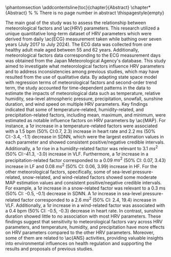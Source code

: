 \phantomsection
\addcontentsline{toc}{chapter}{Abstract}
\chapter*{Abstract}
% % There is no page number in abstract
\thispagestyle{empty}

The main goal of the study was to assess the relationship between meteorological factors and \ac{HRV} parameters. This research utilized a unique quantitative long-term dataset of HRV parameters which were derived from daily \ac{ECG} measurement taken while bathing over seven years (July 2017 to July 2024). The ECG data was collected from one healthy adult male aged between 55 and 62 years. Additionally, meteorological factors data corresponding to the ECG measurement days was obtained from the Japan Meteorological Agency's database. This study aimed to investigate what meteorological factors influence HRV parameters and to address inconsistencies among previous studies, which may have resulted from the use of qualitative data. By adapting state space model with regression terms of meteorological factors and second-order trend term, the study accounted for time-dependent patterns in the data to estimate the impacts of meteorological data such as temperature, relative humidity, sea-level atmospheric pressure, precipitation, snowfall, sunshine duration, and wind speed on multiple HRV parameters. Key findings indicated that some of temperature-related, humidity-related, and precipitation-related factors, including mean, maximum, and minimum, were estimated as notable influence factors on HRV parameters by \ac{MAP}. For instance, a 1$\sigma$ increase in a temperature-related factors were associated with a 1.5 bpm (50\% CI:0.7, 2.3) increase in heart rate and 2.2 ms (50\% CI:-3.4, -1.1) decrease in SDNN, which were the largest estimation values in each parameter and showed consistent positive/negative credible intervals. Additionally, a 1$\sigma$ rise in a humidity-related factor was relevant to 3.1 $ms^2$ (50\% CI:-41.3, -3.0) increase in VLF. Furthermore, a 1$\sigma$ increase in a precipitation-related factor corresponded to a 0.09 $ms^2$ (50\% CI: 0.07, 3.43) increase in LF and 0.08 $ms^2$ (50\% CI: 0.06, 3.99) increase in HF. For the other meteorological factors, specifically, some of sea-level pressure-related, snow-related, and wind-related factors showed some moderate MAP estimation values and consistent positive/negative credible intervals. For example, a 1$\sigma$ increase in a snow-related factor was relevant to a 0.3 ms (50\% CI: -0.5, -0.1) decrease in SDNN. A 1$\sigma$ increase in sea-level pressure-related factor corresponded to a 2.6 $ms^2$ (50\% CI: 2.4, 19.4) increase in VLF. Additionally, a 1$\sigma$ increase in a wind-related factor was associated with a 0.4 bpm (50\% CI: -0.5, -0.3) decrease in heart rate. In contrast, sunshine duration showed little to no association with most HRV parameters. These findings suggest that sensitivity to meteorological factors vary across HRV parameters, and temperature, humidity, and precipitation have more effects on HRV parameters compared to the other HRV parameters. Moreover, some of them are related to \ac{ANS} activities, providing valuable insights into environmental influences on health regulation and supporting the results and proposals of previous studies.
